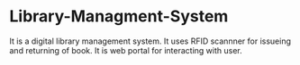 # Library-Managment-System
It is a digital library management system. 
It uses RFID scannner for issueing and returning of book.
It is web portal for interacting with user.
